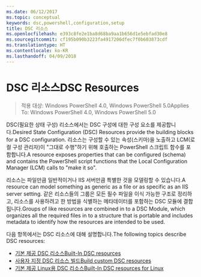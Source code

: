 ```yaml
---
ms.date: 06/12/2017
ms.topic: conceptual
keywords: dsc,powershell,configuration,setup
title: DSC 리소스
ms.openlocfilehash: e393c8fe2e1ba8d68ba9aa1b656d1e5ebfad30e8
ms.sourcegitcommit: cf195b090b3223fa4917206dfec7f0b603873cdf
ms.translationtype: HT
ms.contentlocale: ko-KR
ms.lasthandoff: 04/09/2018
---
```

# <a name="dsc-resources"></a><span data-ttu-id="1ffb4-103">DSC 리소스</span><span class="sxs-lookup"><span data-stu-id="1ffb4-103">DSC Resources</span></span>

><span data-ttu-id="1ffb4-104">적용 대상: Windows PowerShell 4.0, Windows PowerShell 5.0</span><span class="sxs-lookup"><span data-stu-id="1ffb4-104">Applies To: Windows PowerShell 4.0, Windows PowerShell 5.0</span></span>

<span data-ttu-id="1ffb4-105">DSC(필요한 상태 구성) 리소스에서는 DSC 구성에 대한 구성 요소를 제공합니다.</span><span class="sxs-lookup"><span data-stu-id="1ffb4-105">Desired State Configuration (DSC) Resources provide the building blocks for a DSC configuration.</span></span> <span data-ttu-id="1ffb4-106">리소스는 구성할 수 있는 속성(스키마)을 노출하고 LCM(로컬 구성 관리자)이 "그대로 수행"하기 위해 호출하는 PowerShell 스크립트 함수를 포함합니다.</span><span class="sxs-lookup"><span data-stu-id="1ffb4-106">A resource exposes properties that can be configured (schema) and contains the PowerShell script functions that the Local Configuration Manager (LCM) calls to "make it so".</span></span>

<span data-ttu-id="1ffb4-107">리소스는 파일만큼 일반적이거나 IIS 서버만큼 특별한 것을 모델링할 수 있습니다.</span><span class="sxs-lookup"><span data-stu-id="1ffb4-107">A resource can model something as generic as a file or as specific as an IIS server setting.</span></span>  <span data-ttu-id="1ffb4-108">같은 리소스들의 그룹은 모든 필수 파일을 이식 가능한 구조로 정리하고, 리소스를 사용하려고 한 방법을 식별하는 메타데이터를 포함하는 DSC 모듈에 결합됩니다.</span><span class="sxs-lookup"><span data-stu-id="1ffb4-108">Groups of like resources are combined in to a DSC Module, which organizes all the required files in to a structure that is portable and includes metadata to identify how the resources are intended to be used.</span></span>

<span data-ttu-id="1ffb4-109">다음 항목에서는 DSC 리소스에 대해 설명합니다.</span><span class="sxs-lookup"><span data-stu-id="1ffb4-109">The following topics describe DSC resources:</span></span>

- [<span data-ttu-id="1ffb4-110">기본 제공 DSC 리소스</span><span class="sxs-lookup"><span data-stu-id="1ffb4-110">Built-In DSC resources</span></span>](builtInResource.md)
- [<span data-ttu-id="1ffb4-111">사용자 지정 DSC 리소스 빌드</span><span class="sxs-lookup"><span data-stu-id="1ffb4-111">Build custom DSC resources</span></span>](authoringResource.md)
- [<span data-ttu-id="1ffb4-112">기본 제공 Linux용 DSC 리소스</span><span class="sxs-lookup"><span data-stu-id="1ffb4-112">Built-In DSC resources for Linux</span></span>](lnxBuiltInResources.md)